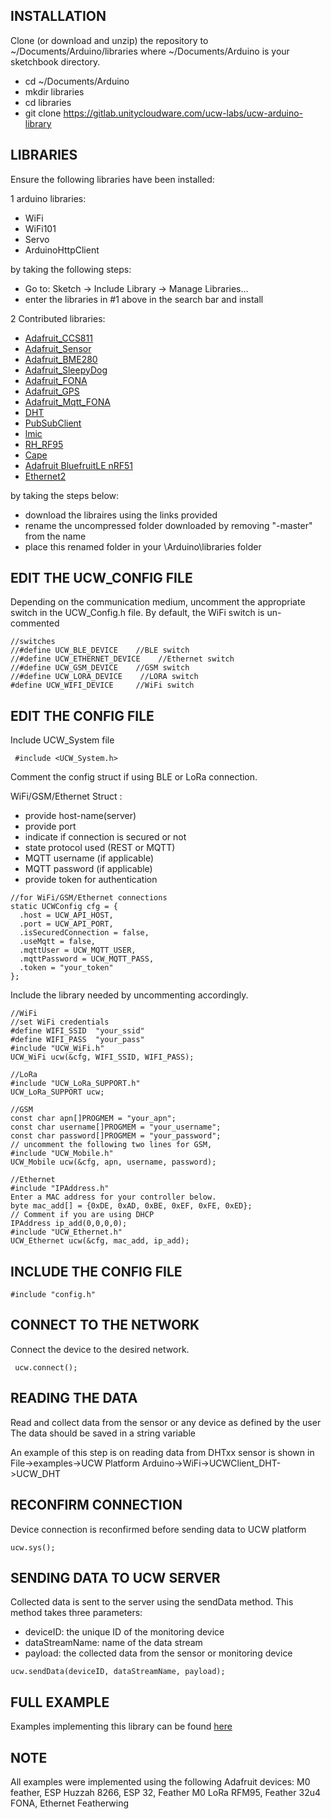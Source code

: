 
## INSTALLATION

Clone (or download and unzip) the repository to ~/Documents/Arduino/libraries where ~/Documents/Arduino is your sketchbook directory.
		
* cd ~/Documents/Arduino
* mkdir libraries
* cd libraries
* git clone https://gitlab.unitycloudware.com/ucw-labs/ucw-arduino-library

			
## LIBRARIES

Ensure the following libraries have been installed:

1 arduino libraries:  	
* WiFi
* WiFi101
* Servo
* ArduinoHttpClient
	
by taking the following steps:  
* Go to: Sketch -> Include Library -> Manage Libraries...
* enter the libraries in #1 above in the search bar and install
		
2 Contributed libraries:
* [Adafruit_CCS811](https://github.com/adafruit/Adafruit_CCS811)
* [Adafruit_Sensor](https://github.com/adafruit/Adafruit_Sensor)
* [Adafruit_BME280](https://github.com/adafruit/Adafruit_BME280)
* [Adafruit_SleepyDog](https://github.com/adafruit/Adafruit_SleepyDog)
* [Adafruit_FONA](https://github.com/adafruit/Adafruit_FONA)
* [Adafruit_GPS](https://github.com/adafruit/Adafruit_GPS)
* [Adafruit_Mqtt_FONA](https://github.com/adafruit/Adafruit_MQTT_Library)
* [DHT](https://github.com/adafruit/DHT-sensor-library)
* [PubSubClient](https://github.com/knolleary/pubsubclient)
* [lmic](https://github.com/matthijskooijman/arduino-lmic)
* [RH_RF95](https://github.com/PaulStoffregen/RadioHead)
* [Cape](https://github.com/gioblu/Cape)
* [Adafruit BluefruitLE nRF51](https://github.com/adafruit/Adafruit_BluefruitLE_nRF51)
* [Ethernet2](https://github.com/adafruit/Ethernet2)
					
by taking the steps below:
* download the libraires using the links provided
* rename the uncompressed folder downloaded by removing "-master" from the name
* place this renamed folder in your \Arduino\libraries folder
				

## EDIT THE UCW_CONFIG FILE
Depending on the communication medium, uncomment the appropriate switch in the UCW_Config.h file. By default, the WiFi switch is un-commented

```
//switches
//#define UCW_BLE_DEVICE    //BLE switch
//#define UCW_ETHERNET_DEVICE    //Ethernet switch
//#define UCW_GSM_DEVICE    //GSM switch
//#define UCW_LORA_DEVICE    //LORA switch
#define UCW_WIFI_DEVICE     //WiFi switch
```
    	

## EDIT THE CONFIG FILE
	
Include UCW_System file
```	
 #include <UCW_System.h>
```

Comment the config struct if using BLE or LoRa connection.
		
WiFi/GSM/Ethernet Struct :   
* provide host-name(server)  
* provide port   
* indicate if connection is secured or not  
* state protocol used (REST or MQTT)
* MQTT username (if applicable)
* MQTT password (if applicable)    
* provide token for authentication  
  
```
//for WiFi/GSM/Ethernet connections 
static UCWConfig cfg = {
  .host = UCW_API_HOST,
  .port = UCW_API_PORT,
  .isSecuredConnection = false,
  .useMqtt = false,
  .mqttUser = UCW_MQTT_USER,
  .mqttPassword = UCW_MQTT_PASS,   
  .token = "your_token"
};  	
```
Include the library needed by uncommenting accordingly. 
```
//WiFi
//set WiFi credentials
#define WIFI_SSID  "your_ssid"
#define WIFI_PASS  "your_pass"
#include "UCW_WiFi.h"
UCW_WiFi ucw(&cfg, WIFI_SSID, WIFI_PASS);
``` 
``` 
//LoRa			
#include "UCW_LoRa_SUPPORT.h"
UCW_LoRa_SUPPORT ucw;
```
```  		
//GSM			
const char apn[]PROGMEM = "your_apn";
const char username[]PROGMEM = "your_username";
const char password[]PROGMEM = "your_password";
// uncomment the following two lines for GSM,
#include "UCW_Mobile.h"
UCW_Mobile ucw(&cfg, apn, username, password);
```
```
//Ethernet
#include "IPAddress.h"
Enter a MAC address for your controller below.
byte mac_add[] = {0xDE, 0xAD, 0xBE, 0xEF, 0xFE, 0xED};
// Comment if you are using DHCP
IPAddress ip_add(0,0,0,0);
#include "UCW_Ethernet.h"
UCW_Ethernet ucw(&cfg, mac_add, ip_add);
```
  
  
## INCLUDE THE CONFIG FILE
```
#include "config.h"
```
  	
## CONNECT TO THE NETWORK
  
Connect the device to the desired network.
```
 ucw.connect();
```
  	
  
## READING THE DATA
  
Read and collect data from the sensor or any device as defined by the user
The data should be saved in a string variable
  
An example of this step is on reading data from DHTxx sensor is shown in File->examples->UCW Platform Arduino->WiFi->UCWClient_DHT->UCW_DHT
  
  
## RECONFIRM CONNECTION
  
Device connection is reconfirmed before sending data to UCW platform
```
ucw.sys();
```
  	
  
## SENDING DATA TO UCW SERVER
  
Collected data is sent to the server using the sendData method. This method takes three parameters:
* deviceID: the unique ID of the monitoring device
* dataStreamName: name of the data stream
* payload: the collected data from the sensor or monitoring device
```
ucw.sendData(deviceID, dataStreamName, payload);
```
  	
   
## FULL EXAMPLE
  
Examples implementing this library can be found [here](https://gitlab.unitycloudware.com/ucw-labs/ucw-arduino-library/examples)
  
  
## NOTE 
 
All examples were implemented using the following Adafruit devices: M0 feather, ESP Huzzah 8266, ESP 32, Feather M0 LoRa RFM95, Feather 32u4 FONA, Ethernet Featherwing
